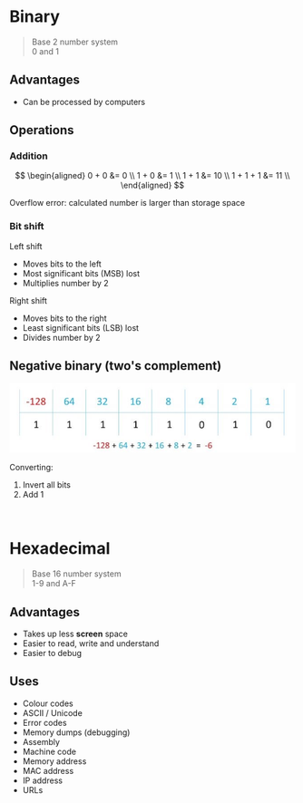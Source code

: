 # Binary

> Base 2 number system \
> 0 and 1

## Advantages

- Can be processed by computers

## Operations

### Addition

$$
\begin{aligned}
  0 + 0 &= 0 \\
  1 + 0 &= 1 \\
  1 + 1 &= 10 \\
  1 + 1 + 1 &= 11 \\
\end{aligned}
$$

Overflow error: calculated number is larger than storage space

### Bit shift

<p></p>
Left shift

- Moves bits to the left
- Most significant bits (MSB) lost
- Multiplies number by 2

<p></p>
Right shift

- Moves bits to the right
- Least significant bits (LSB) lost
- Divides number by 2

## Negative binary (two's complement)

![Two's complement with value of each bit shown](images/twos-complement.jpg)

<p></p>
Converting:

1. Invert all bits
2. Add 1

<br>

# Hexadecimal

> Base 16 number system \
> 1-9 and A-F

## Advantages

- Takes up less **screen** space
- Easier to read, write and understand
- Easier to debug

## Uses

- Colour codes
- ASCII / Unicode
- Error codes
- Memory dumps (debugging)
- Assembly
- Machine code
- Memory address
- MAC address
- IP address
- URLs

